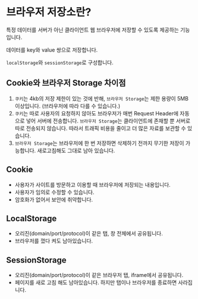 # 브라우저 저장소란?

특정 데이터를 서버가 아닌 클라이언트 웹 브라우저에 저장할 수 있도록 제공하는 기능입니다.

데이터를 key와 value 쌍으로 저장합니다.

`localStorage`와 `sessionStorage`로 구성합니다.

## Cookie와 브라우저 Storage 차이점

1. `쿠키`는 4kb의 저장 제한이 있는 것에 반해, `브라우저 Storage`는 제한 용량이 5MB 이상입니다. (브라우저에 따라 다를 수 있습니다.)
2. `쿠키`는 따로 사용자의 요청하지 않아도 브라우저가 매번 Request Header에 자동으로 넣어 서버에 전송합니다. `브라우저 Storage`는 클라이언트에 존재할 뿐 서버로 따로 전송되지 않습니다. 따라서 트래픽 비용을 줄이고 더 많은 자료를 보관할 수 있습니다.
3. `브라우저 Storage`는 브라우저에 한 번 저장하면 삭제하기 전까지 무기한 저장이 가능합니다. 새로고침해도 그대로 남아 있습니다.

## Cookie

- 사용자가 사이트를 방문하고 이용할 때 브라우저에 저장되는 내용입니다.
- 사용자가 임의로 수정할 수 있습니다.
- 암호화가 없어서 보안에 취약합니다.

## LocalStorage

- 오리진(domain/port/protocol)이 같은 탭, 창 전체에서 공유됩니다.
- 브라우저를 껐다 켜도 남아있습니다.

## SessionStorage

- 오리진(domain/port/protocol)이 같은 브라우저 탭, iframe에서 공유됩니다.
- 페이지를 새로 고침 해도 남아있습니다. 하지만 탭이나 브라우저를 종료하면 사라집니다.
